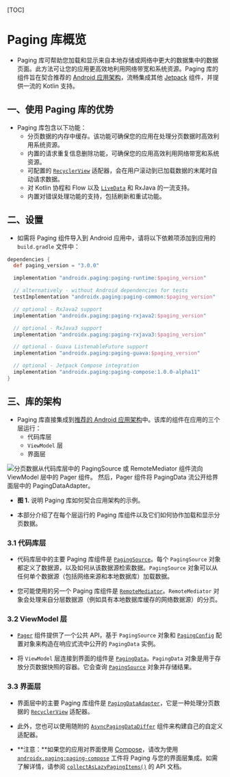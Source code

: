 [TOC]

# Paging 库概览

* Paging 库可帮助您加载和显示来自本地存储或网络中更大的数据集中的数据页面。此方法可让您的应用更高效地利用网络带宽和系统资源。Paging 库的组件旨在契合推荐的 [Android 应用架构](https://developer.android.google.cn/jetpack/docs/guide)，流畅集成其他 [Jetpack](https://developer.android.google.cn/jetpack) 组件，并提供一流的 Kotlin 支持。

## 一、使用 Paging 库的优势

* Paging 库包含以下功能：
  * 分页数据的内存中缓存。该功能可确保您的应用在处理分页数据时高效利用系统资源。
  * 内置的请求重复信息删除功能，可确保您的应用高效利用网络带宽和系统资源。
  * 可配置的 [`RecyclerView`](https://developer.android.google.cn/reference/kotlin/androidx/recyclerview/widget/RecyclerView) 适配器，会在用户滚动到已加载数据的末尾时自动请求数据。
  * 对 Kotlin 协程和 Flow 以及 [`LiveData`](https://developer.android.google.cn/reference/kotlin/androidx/lifecycle/LiveData) 和 RxJava 的一流支持。
  * 内置对错误处理功能的支持，包括刷新和重试功能。

## 二、设置

* 如需将 Paging 组件导入到 Android 应用中，请将以下依赖项添加到应用的 `build.gradle` 文件中：

```groovy
dependencies {
  def paging_version = "3.0.0"

  implementation "androidx.paging:paging-runtime:$paging_version"

  // alternatively - without Android dependencies for tests
  testImplementation "androidx.paging:paging-common:$paging_version"

  // optional - RxJava2 support
  implementation "androidx.paging:paging-rxjava2:$paging_version"

  // optional - RxJava3 support
  implementation "androidx.paging:paging-rxjava3:$paging_version"

  // optional - Guava ListenableFuture support
  implementation "androidx.paging:paging-guava:$paging_version"

  // optional - Jetpack Compose integration
  implementation "androidx.paging:paging-compose:1.0.0-alpha11"
}
```

## 三、库的架构

* Paging 库直接集成到[推荐的 Android 应用架构](https://developer.android.google.cn/jetpack/docs/guide)中。该库的组件在应用的三个层运行：
  * 代码库层
  * `ViewModel` 层
  * 界面层

![分页数据从代码库层中的 PagingSource 或 RemoteMediator 组件流向 ViewModel 层中的 Pager 组件。     然后，Pager 组件将 PagingData 流公开给界面层中的 PagingDataAdapter。](https://developer.android.google.cn/topic/libraries/architecture/images/paging3-library-architecture.svg)

* **图 1.** 说明 Paging 库如何契合应用架构的示例。

* 本部分介绍了在每个层运行的 Paging 库组件以及它们如何协作加载和显示分页数据。

### 3.1 代码库层

* 代码库层中的主要 Paging 库组件是 [`PagingSource`](https://developer.android.google.cn/reference/kotlin/androidx/paging/PagingSource)。每个 `PagingSource` 对象都定义了数据源，以及如何从该数据源检索数据。`PagingSource` 对象可以从任何单个数据源（包括网络来源和本地数据库）加载数据。

* 您可能使用的另一个 Paging 库组件是 [`RemoteMediator`](https://developer.android.google.cn/reference/kotlin/androidx/paging/RemoteMediator)。`RemoteMediator` 对象会处理来自分层数据源（例如具有本地数据库缓存的网络数据源）的分页。

### 3.2 ViewModel 层

* [`Pager`](https://developer.android.google.cn/reference/kotlin/androidx/paging/Pager) 组件提供了一个公共 API，基于 `PagingSource` 对象和 [`PagingConfig`](https://developer.android.google.cn/reference/kotlin/androidx/paging/PagingConfig) 配置对象来构造在响应式流中公开的 `PagingData` 实例。

* 将 `ViewModel` 层连接到界面的组件是 [`PagingData`](https://developer.android.google.cn/reference/kotlin/androidx/paging/PagingData)。`PagingData` 对象是用于存放分页数据快照的容器。它会查询 [`PagingSource`](https://developer.android.google.cn/reference/kotlin/androidx/paging/PagingSource) 对象并存储结果。

### 3.3 界面层

* 界面层中的主要 Paging 库组件是 [`PagingDataAdapter`](https://developer.android.google.cn/reference/kotlin/androidx/paging/PagingDataAdapter)，它是一种处理分页数据的 [`RecyclerView`](https://developer.android.google.cn/reference/kotlin/androidx/recyclerview/widget/RecyclerView) 适配器。

* 此外，您也可以使用随附的 [`AsyncPagingDataDiffer`](https://developer.android.google.cn/reference/kotlin/androidx/paging/AsyncPagingDataDiffer) 组件来构建自己的自定义适配器。

* **注意：**如果您的应用对界面使用 [Compose](https://developer.android.google.cn/jetpack/compose)，请改为使用 [`androidx.paging:paging-compose`](https://developer.android.google.cn/reference/kotlin/androidx/paging/compose/package-summary) 工件将 Paging 与您的界面层集成。如需了解详情，请参阅 [`collectAsLazyPagingItems()`](https://developer.android.google.cn/reference/kotlin/androidx/paging/compose/package-summary#collectaslazypagingitems) 的 API 文档。